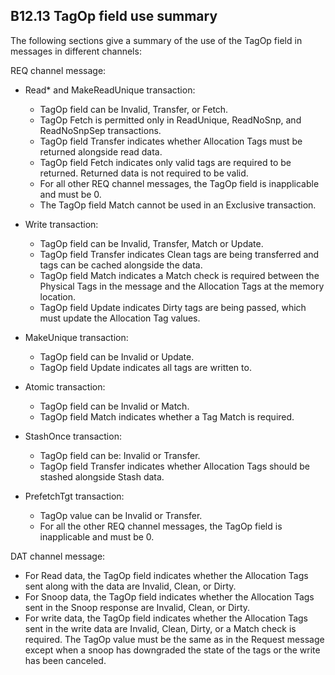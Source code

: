 ## B12.13 TagOp field use summary

The following sections give a summary of the use of the TagOp field in messages in different channels:

REQ channel message:

- Read* and MakeReadUnique transaction:

    - TagOp field can be Invalid, Transfer, or Fetch.
    - TagOp Fetch is permitted only in ReadUnique, ReadNoSnp, and ReadNoSnpSep transactions.
    - TagOp field Transfer indicates whether Allocation Tags must be returned alongside read data.
    - TagOp field Fetch indicates only valid tags are required to be returned. Returned data is not required to be valid.
    - For all other REQ channel messages, the TagOp field is inapplicable and must be 0.
    - The TagOp field Match cannot be used in an Exclusive transaction.

- Write transaction:

    - TagOp field can be Invalid, Transfer, Match or Update.
    - TagOp field Transfer indicates Clean tags are being transferred and tags can be cached alongside the data.
    - TagOp field Match indicates a Match check is required between the Physical Tags in the message and the Allocation Tags at the memory location.
    - TagOp field Update indicates Dirty tags are being passed, which must update the Allocation Tag values.

- MakeUnique transaction:

    - TagOp field can be Invalid or Update.
    - TagOp field Update indicates all tags are written to.

- Atomic transaction:

    - TagOp field can be Invalid or Match.
    - TagOp field Match indicates whether a Tag Match is required.

- StashOnce transaction:

    - TagOp field can be: Invalid or Transfer.
    - TagOp field Transfer indicates whether Allocation Tags should be stashed alongside Stash data.

- PrefetchTgt transaction:

    - TagOp value can be Invalid or Transfer.
    - For all the other REQ channel messages, the TagOp field is inapplicable and must be 0.

DAT channel message:

- For Read data, the TagOp field indicates whether the Allocation Tags sent along with the data are Invalid, Clean, or Dirty.
- For Snoop data, the TagOp field indicates whether the Allocation Tags sent in the Snoop response are Invalid, Clean, or Dirty.
- For write data, the TagOp field indicates whether the Allocation Tags sent in the write data are Invalid, Clean, Dirty, or a Match check is required. The TagOp value must be the same as in the Request message except when a snoop has downgraded the state of the tags or the write has been canceled.